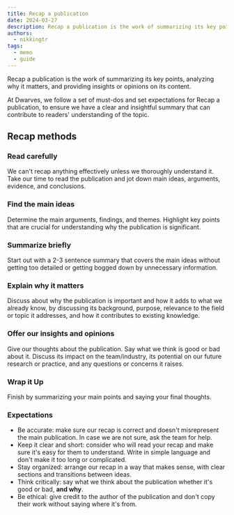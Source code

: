 ```yaml
---
title: Recap a publication
date: 2024-03-27
description: Recap a publication is the work of summarizing its key points, analyzing why it matters, and providing insights or opinions on its content. At Dwarves, we follow a set of must-dos and set expectations for Recap a publication, to ensure we have a clear and insightful summary that can contribute to readers' understanding of the topic.
authors:
  - nikkingtr
tags:
  - memo
  - guide
---
```


Recap a publication is the work of summarizing its key points, analyzing why it matters, and providing insights or opinions on its content.

At Dwarves, we follow a set of must-dos and set expectations for Recap a publication, to ensure we have a clear and insightful summary that can contribute to readers' understanding of the topic.

## Recap methods

### Read carefully

We can't recap anything effectively unless we thoroughly understand it. Take our time to read the publication and jot down main ideas, arguments, evidence, and conclusions.

### Find the main ideas

Determine the main arguments, findings, and themes. Highlight key points that are crucial for understanding why the publication is significant.

### Summarize briefly

Start out with a 2-3 sentence summary that covers the main ideas without getting too detailed or getting bogged down by unnecessary information.

### Explain why it matters

Discuss about why the publication is important and how it adds to what we already know, by discussing its background, purpose, relevance to the field or topic it addresses, and how it contributes to existing knowledge.

### Offer our insights and opinions

Give our thoughts about the publication. Say what we think is good or bad about it.
Discuss its impact on the team/industry, its potential on our future research or practice, and any questions or concerns it raises.

### Wrap it Up

Finish by summarizing your main points and saying your final thoughts.

### Expectations

- Be accurate: make sure our recap is correct and doesn't misrepresent the main publication. In case we are not sure, ask the team for help.
- Keep it clear and short: consider who will read your recap and make sure it's easy for them to understand. Write in simple language and don't make it too long or complicated.
- Stay organized: arrange our recap in a way that makes sense, with clear sections and transitions between ideas.
- Think critically: say what we think about the publication whether it's good or bad, **and why**.
- Be ethical: give credit to the author of the publication and don't copy their work without saying where it's from.
